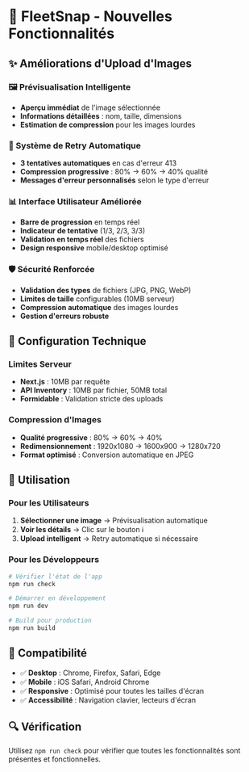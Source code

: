 # 🚀 FleetSnap - Nouvelles Fonctionnalités

## ✨ Améliorations d'Upload d'Images

### 🖼️ Prévisualisation Intelligente
- **Aperçu immédiat** de l'image sélectionnée
- **Informations détaillées** : nom, taille, dimensions
- **Estimation de compression** pour les images lourdes

### 🔄 Système de Retry Automatique
- **3 tentatives automatiques** en cas d'erreur 413
- **Compression progressive** : 80% → 60% → 40% qualité
- **Messages d'erreur personnalisés** selon le type d'erreur

### 📊 Interface Utilisateur Améliorée
- **Barre de progression** en temps réel
- **Indicateur de tentative** (1/3, 2/3, 3/3)
- **Validation en temps réel** des fichiers
- **Design responsive** mobile/desktop optimisé

### 🛡️ Sécurité Renforcée
- **Validation des types** de fichiers (JPG, PNG, WebP)
- **Limites de taille** configurables (10MB serveur)
- **Compression automatique** des images lourdes
- **Gestion d'erreurs robuste**

## 🔧 Configuration Technique

### Limites Serveur
- **Next.js** : 10MB par requête
- **API Inventory** : 10MB par fichier, 50MB total
- **Formidable** : Validation stricte des uploads

### Compression d'Images
- **Qualité progressive** : 80% → 60% → 40%
- **Redimensionnement** : 1920x1080 → 1600x900 → 1280x720
- **Format optimisé** : Conversion automatique en JPEG

## 🎯 Utilisation

### Pour les Utilisateurs
1. **Sélectionner une image** → Prévisualisation automatique
2. **Voir les détails** → Clic sur le bouton ℹ️
3. **Upload intelligent** → Retry automatique si nécessaire

### Pour les Développeurs
```bash
# Vérifier l'état de l'app
npm run check

# Démarrer en développement
npm run dev

# Build pour production
npm run build
```

## 📱 Compatibilité

- ✅ **Desktop** : Chrome, Firefox, Safari, Edge
- ✅ **Mobile** : iOS Safari, Android Chrome
- ✅ **Responsive** : Optimisé pour toutes les tailles d'écran
- ✅ **Accessibilité** : Navigation clavier, lecteurs d'écran

## 🔍 Vérification

Utilisez `npm run check` pour vérifier que toutes les fonctionnalités sont présentes et fonctionnelles.